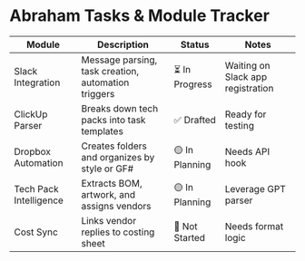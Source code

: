 # Abraham Tasks & Module Tracker

| Module | Description | Status | Notes |
|--------|-------------|--------|-------|
| Slack Integration | Message parsing, task creation, automation triggers | ⏳ In Progress | Waiting on Slack app registration |
| ClickUp Parser | Breaks down tech packs into task templates | ✅ Drafted | Ready for testing |
| Dropbox Automation | Creates folders and organizes by style or GF# | 🟡 In Planning | Needs API hook |
| Tech Pack Intelligence | Extracts BOM, artwork, and assigns vendors | 🟡 In Planning | Leverage GPT parser |
| Cost Sync | Links vendor replies to costing sheet | 🔲 Not Started | Needs format logic |

